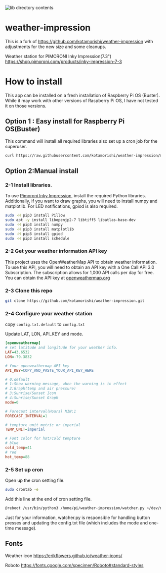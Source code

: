 ![lib directory contents](/sample.jpg)

# weather-impression
This is a fork of https://github.com/kotamorishi/weather-impression with adjustments for the new size and some cleanups.

Weather station for PIMORONI Inky Impression(7.3")
https://shop.pimoroni.com/products/inky-impression-7-3

# How to install
This app can be installed on a fresh installation of Raspberry Pi OS (Buster). While it may work with other versions of Raspberry Pi OS, I have not tested it on those versions.

## Option 1 : Easy install for Raspberry Pi OS(Buster)
This command will install all required libraries also set up a cron job for the superuser.
```bash
curl https://raw.githubusercontent.com/kotamorishi/weather-impression/main/install.sh | bash
```

## Option 2:Manual install
### 2-1 Install libraries.
To use [Pimoroni Inky Impression](https://github.com/pimoroni/inky), install the required Python libraries. Additionally, if you want to draw graphs, you will need to install numpy and matplotlib. For LED notifications, gpiod is also required.
```bash
sudo -H pip3 install Pillow
sudo apt -y install libopenjp2-7 libtiff5 libatlas-base-dev
sudo -H pip3 install numpy
sudo -H pip3 install matplotlib
sudo -H pip3 install gpiod
sudo -H pip3 install schedule
```
### 2-2 Get your weather information API key
This project uses the OpenWeatherMap API to obtain weather information. To use this API, you will need to obtain an API key with a One Call API 3.0 Subscription. The subscription allows for 1,000 API calls per day for free. You can obtain the API key at [openweathermap.org](https://openweathermap.org/)

### 2-3 Clone this repo
```bash
git clone https://github.com/kotamorishi/weather-impression.git
```

### 2-4 Configure your weather station
copy ```config.txt.default``` to ```config.txt```

Update LAT, LON, API_KEY and mode.
```ini
[openweathermap]
# set latitude and longitude for your weather info.
LAT=43.6532
LON=-79.3832

# Your openweathermap API key
API_KEY=COPY_AND_PASTE_YOUR_API_KEY_HERE

# 0:default
# 1:Show warning message, when the warning is in effect
# 2:Graph(temp and air pressure)
# 3:Sunrise/Sunset Icon
# 4:Sunrise/Sunset Graph
mode=0

# Forecast interval(Hours) MIN:1
FORECAST_INTERVAL=1

# tempture unit metric or imperial
TEMP_UNIT=imperial

# Font color for hot/cold tempture
# blue
cold_temp=41
# red
hot_temp=88
```

### 2-5 Set up cron
Open up the cron setting file.
```bash
sudo crontab -e
```

Add this line at the end of cron setting file.
```bash
@reboot /usr/bin/python3 /home/pi/weather-impression/watcher.py >/dev/null 2>&1
```
Just for your information, watcher.py is responsible for handling button presses and updating the config.txt file (which includes the mode and one-time message).

## Fonts
Weather icon
https://erikflowers.github.io/weather-icons/

Roboto
https://fonts.google.com/specimen/Roboto#standard-styles
